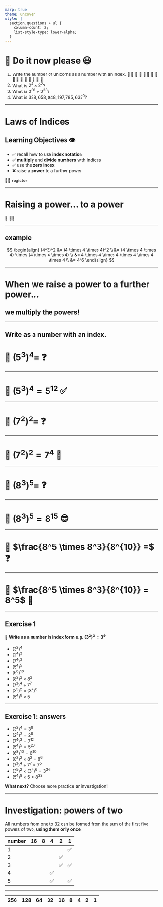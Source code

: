 ```yaml
---
marp: true
theme: uncover
style: |
  section.questions > ul {
    column-count: 2;
    list-style-type: lower-alpha;
  }
---
```


# :orange_book: Do it now please :smiley:

1. Write the number of unicorns as a number with an index.
   :unicorn: :unicorn: :unicorn: :unicorn:
   :unicorn: :unicorn: :unicorn: :unicorn:
   :unicorn: :unicorn: :unicorn: :unicorn:
   :unicorn: :unicorn: :unicorn: :unicorn:
2. What is $2^4 \times 2^2$?
3. What is $3^{36} \div 3^{33}$?
4. What is $328,658,948,197,785,635^0$?

---

# Laws of Indices

## Learning Objectives :eye:

- :white_check_mark: recall how to use **index notation**
- :white_check_mark: **multiply** and **divide numbers** with indices
- :white_check_mark: use the **zero index**
- :x: raise a **power** to a further power

:teacher: register

---

# Raising a power... to a power

:speak_no_evil: :teacher:

---

## example

$$
\begin{align}
(4^3)^2 &= (4 \times 4 \times 4)^2 \\
&= (4 \times 4 \times 4) \times (4 \times 4 \times 4) \\
&= 4 \times 4 \times 4 \times 4 \times 4 \times 4 \\
&= 4^6
\end{align}
$$

---

# When we raise a power to a further power...

## we **multiply** the powers!

---

## Write as a number with an index.

# :memo: $(5^3)^4 =$ :question:

---

# :memo: $(5^3)^4 = 5^{12}$ :white_check_mark:

---

# :memo: $(7^2)^2 =$ :question:

---

# :memo: $(7^2)^2 = 7^4$ :raised_hands:

---

# :memo: $(8^3)^5 =$ :question:

---

# :memo: $(8^3)^5 = 8^{15}$ :sunglasses:

---

# :memo: $\frac{8^5 \times 8^3}{8^{10}} =$ :question:

---

# :memo: $\frac{8^5 \times 8^3}{8^{10}} = 8^5$ :unicorn:

---

<!-- _class: questions -->

## Exercise 1

#### :orange_book: Write as a number in index form e.g. $(3^2)^3 = 3^9$

- $\left(3^2\right)^4$
- $\left(2^4\right)^2$
- $\left(7^4\right)^3$
- $\left(5^4\right)^5$
- $\left(6^8\right)^{10}$
- $\left(8^2\right)^2 \times 8^2$
- $\left(7^3\right)^4 \div 7^7$
- $\left(3^5\right)^2 \times\left(3^4\right)^6$
- $\left(5^4\right)^8 \times 5$

---

<!-- _class: questions -->

## Exercise 1: answers

- $\left(3^2\right)^4 = 3^8$
- $\left(2^4\right)^2 = 2^8$
- $\left(7^4\right)^3 = 7^{12}$
- $\left(5^4\right)^5 = 5^{20}$
- $\left(6^8\right)^{10} = 6^{80}$
- $\left(8^2\right)^2 \times 8^2 = 8^6$
- $\left(7^3\right)^4 \div 7^7 = 7^5$
- $\left(3^5\right)^2 \times\left(3^4\right)^6 = 3^{34}$
- $\left(5^4\right)^8 \times 5 = 8^{33}$

**What next?** Choose more practice **or** investigation!

---

# Investigation: powers of two

All numbers from one to 32 can be formed from the sum of the first five powers of two, **using them only once**.

| number | 16  | 8   | 4   | 2   | 1   |
| ------ | --- | --- | --- | --- | --- |
| 1      |     |     |     |     | ✅  |
| 2      |     |     |     | ✅  |     |
| 3      |     |     |     | ✅  | ✅  |
| 4      |     |     | ✅  |     |     |
| 5      |     |     | ✅  |     | ✅  |

---

| 256 | 128 | 64  | 32  | 16  | 8   | 4   | 2   | 1   |
| --- | --- | --- | --- | --- | --- | --- | --- | --- |

